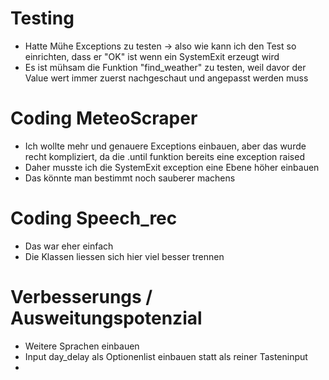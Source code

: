 # Testing
* Hatte Mühe Exceptions zu testen -> also wie kann ich den Test so einrichten, dass er "OK" ist wenn ein SystemExit erzeugt wird
* Es ist mühsam die Funktion "find_weather" zu testen, weil davor der Value wert immer zuerst nachgeschaut und angepasst werden muss 

# Coding MeteoScraper
* Ich wollte mehr und genauere Exceptions einbauen, aber das wurde recht kompliziert, da die .until funktion bereits eine exception raised
* Daher musste ich die SystemExit exception eine Ebene höher einbauen 
* Das könnte man bestimmt noch sauberer machens

# Coding Speech_rec
* Das war eher einfach
* Die Klassen liessen sich hier viel besser trennen

# Verbesserungs / Ausweitungspotenzial
* Weitere Sprachen einbauen
* Input day_delay als Optionenlist einbauen statt als reiner Tasteninput
* 